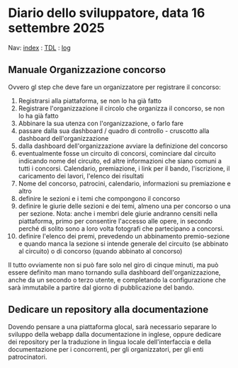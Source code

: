 # Diario dello sviluppatore, data 16 settembre 2025

Nav: [index](../index.md) : [TDL](../TDL.md) : [log](../../storage/logs/laravel.log)

## Manuale Organizzazione concorso

Ovvero gl step che deve fare un organizzatore per registrare il concorso:

1. Registrarsi alla piattaforma, se non lo ha già fatto
1. Registrare l'organizzazione il circolo che organizza il concorso, se non lo ha già fatto
1. Abbinare la sua utenza con l'organizzazione, o farlo fare
1. passare dalla sua dashboard / quadro di controllo - cruscotto alla dashboard dell'organizzazione
1. dalla dashboard dell'organizzazione avviare la definizione del concorso
1. eventualmente fosse un circuito di concorsi, cominciare dal circuito indicando nome del circuito, ed altre informazioni che siano comuni a tutti i concorsi. Calendario, premiazione, i link per il bando, l'iscrizione, il caricamento dei lavori, l'elenco dei risultati
1. Nome del concorso, patrocini, calendario, informazioni su premiazione e altro
1. definire le sezioni e i temi che compongono il concorso
1. definire le giurie delle sezioni e dei temi, almeno una per concorso o una per sezione.  Nota: anche i membri dele giurie andranno censiti nella piattaforma, primo per consentire l'accesso alle opere, in secondo perché di solito sono a loro volta fotografi che partecipano a concorsi.
1. definire l'elenco dei premi, prevedendo un abbinamento premio-sezione e quando manca la sezione si intende generale del circuito (se abbinato al circuito) o di concorso (quando abbinato al concorso)

Il tutto ovviamente non si può fare solo nel giro di cinque minuti,
ma può essere definito man mano tornando sulla dashboard
dell'organizzazione, anche da un secondo o terzo utente, e completando
la configurazione che sarà immutabile a partire dal giorno
di pubblicazione del bando.

## Dedicare un repository alla documentazione

Dovendo pensare a una piattaforma glocal, sarà necessario separare lo sviluppo
della webapp dalla documentazione in inglese, oppure dedicare dei repository per la
traduzione in lingua locale dell'interfaccia e della documentazione
per i concorrenti, per gli organizzatori, per gli enti patrocinatori.
